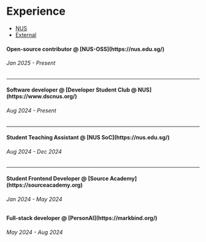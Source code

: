 # Experience

<ul class="nav nav-tabs" role="tablist">
  <li class="nav-item" role="presentation">
    <a class="nav-link active" data-bs-toggle="tab" href="#NUS" aria-selected="false" role="tab" tabindex="-1">NUS</a>
  </li>
  <li class="nav-item" role="presentation">
    <a class="nav-link" data-bs-toggle="tab" href="#External" aria-selected="true" role="tab">External</a>
  </li>
</ul>
<div id="myTabContent" class="tab-content" style="margin-top:15px;">
  <div class="tab-pane fade active show" id="NUS" role="tabpanel">
    <h4>Open-source contributor @ <md>[NUS-OSS](https://nus.edu.sg/)</md></h4>
    <h6>Jan 2025 - Present</h6>
    <!-- <p>Some description of your role in the company and the technologies you've used.</p> -->
    <hr />
    <h4>Software developer @ <md>[Developer Student Club @ NUS](https://www.dscnus.org/) </md></h4>
    <h6>Aug 2024 - Present</h6>
    <hr />
    <h4>Student Teaching Assistant @ <md>[NUS SoC](https://nus.edu.sg/)</md></h4>
    <h6>Aug 2024 - Dec 2024</h6>
    <hr />
    <h4>Student Frontend Developer @ <md>[Source Academy](https://sourceacademy.org)</md><h4>
    <h6>Jan 2024 - May 2024</h6>
  </div>
  <div class="tab-pane fade" id="External" role="tabpanel">
    <h4>Full-stack developer @ <md>[PersonAI](https://markbind.org/)</md></h4>
    <h6>May 2024 - Aug 2024</h6>
    <!-- <p>Some description of your role in the company and the technologies you've used.</p>
    {{ javascript }} -->
  </div>
</div>